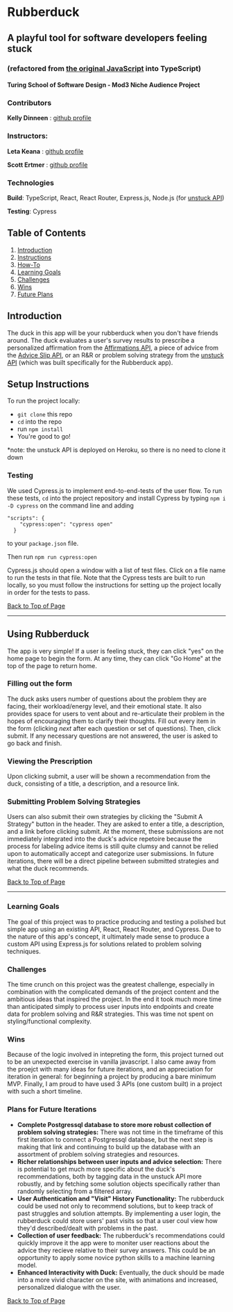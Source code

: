 # Rubberduck 
## A playful tool for software developers feeling stuck
### (refactored from [the original JavaScript](https://github.com/kellydinneen/rubberduck) into TypeScript)
#### Turing School of Software Design - Mod3 Niche Audience Project

### Contributors
**Kelly Dinneen** : [github profile](https://github.com/kellydinneen)

### Instructors: 
**Leta Keana** : [github profile](https://github.com/letakeane)

**Scott Ertmer** : [github profile](https://github.com/sertmer)

### Technologies
**Build**: TypeScript, React, React Router, Express.js, Node.js (for [unstuck API](https://github.com/kellydinneen/unstuck-api))

**Testing**: Cypress

## Table of Contents
1. [Introduction](#introduction)
3. [Instructions](#setup-instructions)
4. [How-To](#using-rubberduck)
5. [Learning Goals](#learning-goals)
6. [Challenges](#challenges)
7. [Wins](#wins)
8. [Future Plans](#plans-for-future-iterations)

## Introduction
The duck in this app will be your rubberduck when you don't have friends around. The duck evaluates a user's survey results to prescribe a personalized affirmation from the [Affirmations API](https://github.com/annthurium/affirmations), a piece of advice from the [Advice Slip API](https://api.adviceslip.com/), or an R&R or problem solving strategy from the [unstuck API](https://github.com/kellydinneen/unstuck-api) (which was built specifically for the Rubberduck app).

## Setup Instructions
To run the project locally:
- `git clone` this repo
- `cd` into the repo
- run `npm install`
- You're good to go!

*note: the unstuck API is deployed on Heroku, so there is no need to clone it down


### Testing

We used Cypress.js to implement end-to-end-tests of the user flow. To run these tests, `cd` into the project repository and install Cypress by typing `npm i -D cypress` on the command line and adding 
```
"scripts": {
    "cypress:open": "cypress open"
  }
  ```
 to your `package.json` file.

 Then run `npm run cypress:open`

 Cypress.js should open a window with a list of test files. Click on a file name to run the tests in that file.
 Note that the Cypress tests are built to run locally, so you must follow the instructions for setting up the project locally in order for the tests to pass.

[Back to Top of Page](#table-of-contents)

---

## Using Rubberduck
The app is very simple! If a user is feeling stuck, they can click "yes" on the home page to begin the form.
At any time, they can click "Go Home" at the top of the page to return home.

### Filling out the form
The duck asks users number of questions about the problem they are facing, their workload/energy level, and their emotional state. It also provides space for users to vent about and re-articulate their problem in the hopes of encouraging them to clarify their thoughts. Fill out every item in the form (clicking *next* after each question or set of questions). Then, click submit. If any necessary questions are not answered, the user is asked to go back and finish.

### Viewing the Prescription
Upon clicking submit, a user will be shown a recommendation from the duck, consisting of a title, a description, and a resource link.

### Submitting Problem Solving Strategies
Users can also submit their own strategies by clicking the "Submit A Strategy" button in the header. They are asked to enter a title, a description, and a link before clicking submit. At the moment, these submissions are not immediately integrated into the duck's advice repetoire because the process for labeling advice items is still quite clumsy and cannot be relied upon to automatically accept and categorize user submissions. In future iterations, there will be a direct pipeline between submitted strategies and what the duck recommends.

[Back to Top of Page](#table-of-contents)

---
### Learning Goals
The goal of this project was to practice producing and testing a polished but simple app using an existing API, React, React Router, and Cypress. Due to the nature of this app's concept, it ultimately made sense to produce a custom API using Express.js for solutions related to problem solving techniques. 

### Challenges
The time crunch on this project was the greatest challenge, especially in combination with the complicated demands of the project content and the ambitious ideas that inspired the project. In the end it took much more time than anticipated simply to process user inputs into endpoints and create data for problem solving and R&R strategies. This was time not spent on styling/functional complexity.

### Wins
Because of the logic involved in intepreting the form, this project turned out to be an unexpected exercise in vanilla javascript. I also came away from the proejct with many ideas for future iterations, and an appreciation for iteration in general: for beginning a project by producing a bare minimum MVP. Finally, I am proud to have used 3 APIs (one custom built) in a project with such a short timeline.

### Plans for Future Iterations
- **Complete Postgressql database to store more robust collection of problem solving strategies:** There was not time in the timeframe of this first iteration to connect a Postgressql database, but the next step is making that link and continuing to build up the database with an assortment of problem solving strategies and resources.
- **Richer relationships between user inputs and advice selection:** There is potential to get much more specific about the duck's recommendations, both by tagging data in the unstuck API more robustly, and by fetching some solution objects specifically rather than randomly selecting from a filtered array.
- **User Authentication and "Visit" History Functionality:** The rubberduck could be used not only to recommend solutions, but to keep track of past struggles and solution attempts. By implementing a user login, the rubberduck could store users' past visits so that a user coul view how they'd described/dealt with  problems in the past.
- **Collection of user feedback:** The rubberduck's recommendations could quickly improve it the app were to moniter user reactions about the advice they recieve relative to their survey answers. This could be an opportunity to apply some novice python skills to a machine learning model.
- **Enhanced Interactivity with Duck:** Eventually, the duck should be made into a more vivid character on the site, with animations and increased, personalized dialogue with the user.

[Back to Top of Page](#table-of-contents)

